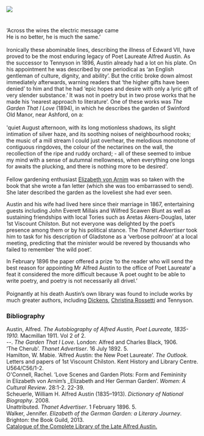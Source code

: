 <a href="https://juncture-digital.org"><img src="https://juncture-digital.org/images/ve-button.png"></a>
<param ve-config title="Alfred Austin (1835-1913)" author="Professor Carolyn Oulton" layout="vtl" banner="/images/banners/19c.jpg">

<param ve-entity eid="Q936183" aliases="Tonbridge">
<param ve-entity eid="Q99678204" aliases="Halstead Place">

#

‘Across the wires the electric message came    
He is no better, he is much the same.’
<br><br>
Ironically these abominable lines, describing the illness of Edward VII, have proved to be the most enduring legacy of Poet Laureate Alfred Austin. 
As the successor to Tennyson in 1896, Austin already had a lot on his plate. On his appointment he was described by one periodical as ‘an English gentleman of culture, dignity, and ability’.  But the critic broke down almost immediately afterwards, warning readers that ‘the higher gifts have been denied’  to him and that he had ‘epic hopes and desire with only a lyric gift of very slender substance.’ It was not in poetry but in two prose works that he made his ‘nearest approach to literature’. 
One of these works was _The Garden That I Love_ (1894), in which he describes the garden of Swinford Old Manor, near Ashford, on a:
<br><br>
'quiet August afternoon, with its long motionless shadows, its slight intimation of silver haze, and its soothing noises of neighbourhood rooks; the music of a mill stream I could just overhear, the melodious monotone of contiguous ringdoves, the colour of the nectarines on the wall, the recollection of the ripe and ruddy orchard; - all of these seemed to imbue my mind with a sense of autumnal mellowness, when everything one longs for awaits the plucking, and there is nothing more to be desired'.
<br><br>
Fellow gardening enthusiast [Elizabeth von Arnim](/20c/20c-vonarnim-biography) was so taken with the book that she wrote a fan letter (which she was too embarrassed to send).  She later described the garden as the loveliest she had ever seen.  
<param ve-image url="https://upload.wikimedia.org/wikipedia/commons/7/75/Alfred_Austin_Vanity_Fair_20_February_1896.jpg" label="Alfred Austen" attribution="Vanity Fair, 20 February 1896, Leslie Ward, Public domain, via Wikimedia Commons">

Austin and his wife had lived here since their marriage in 1867, entertaining guests including John Everett Millais and Wilfred Scawen Blunt as well as sustaining friendships with local Tories such as Aretas Akers-Douglas, later 1st Viscount Chilston. But not everyone was delighted by the poet’s presence among them or by his political stance. The _Thanet Advertiser_ took him to task for his description of Gladstone as a ‘verbose poltroon’ at a local meeting, predicting that the minister would be revered by thousands who failed to remember ‘the wild poet’.  
<param ve-image url="https://upload.wikimedia.org/wikipedia/commons/1/14/Alfred_Austin_on_Paddy.jpg" label="Alfred Austin on Paddy" attribution="Alfred Austin, 1911. The Autobiography of Alfred Austin, Poet Laureate, 1835-1910. Volume 2. London: Macmillan. p. 194.">

In February 1896 the paper offered a prize ‘to the reader who will send the best reason for appointing Mr Alfred Austin to the office of Poet Laureate’ a feat it considered the more difficult because ‘A poet ought to be able to write poetry, and poetry is not necessarily all drivel.’  
<br>
Poignantly at his death Austin’s own library was found to include works by much greater authors, including [Dickens](/dickens), [Christina Rossetti](/19c/19c-rossetti-biography) and Tennyson.
<param ve-image url="https://upload.wikimedia.org/wikipedia/commons/d/da/Alfred_Austin%2C_by_Barber.jpg" label="Alfred Austin" attribution="From a painting by W. Scott Barber, Public domain, via Wikimedia Commons">

### Bibliography 
Austin, Alfred. _The Autobiography of Alfred Austin, Poet Laureate, 1835-1910._ Macmillan 
  1911. Vol 2 of 2.   
--. _The Garden That I Love_. London: Alfred and Charles Black, 1906.   
‘The Cherub’. _Thanet Advertiser_. 16 July 1892. 5.   
Hamilton, W. Mabie. ‘Alfred Austin: the New Poet Laureate’. _The Outlook._   
Letters and papers of 1st Viscount Chilston. Kent History and Library Centre. U564/C56/1-2.   
O'Connell, Rachel. ’Love Scenes and Garden Plots: Form and Femininity   
in Elizabeth von Arnim’s _Elizabeth and Her German Garden’. _Women: A Cultural Review_. 28:1-2. 22-39.   
Scheuerle, William H. Alfred Austin (1835–1913). _Dictionary of National Biography_. 2008.   
Unattributed. _Thanet Advertiser_. 1 February 1896. 5.   
Walker, Jennifer. _Elizabeth of the German Garden: a Literary Journey_. Brighton: the Book Guild, 2013.   
[Catalogue of the Complete Library of the Late Alfred Austin.](https://babel.hathitrust.org/cgi/pt?id=mdp.39015079885359&view=1up&seq=13&skin=2021)   

